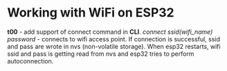 <h1> Working with WiFi on ESP32 </h1>
<p><b>t00</b> - add support of connect command in <b>CLI</b>. <i>connect ssid(wifi_name) password</i> - connects to wifi access point. If connection is successful, ssid and pass are wrote in
nvs (non-volatile storage). When esp32 restarts, wifi ssid and pass is getting read from nvs and esp32 tries to perform autoconnection.</p>
